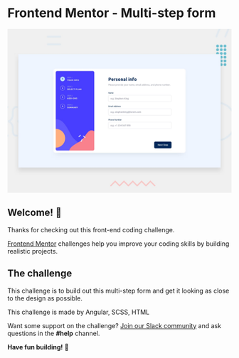 # Frontend Mentor - Multi-step form

![Design preview for the Multi-step form coding challenge](./src/design/desktop-preview.jpg)

## Welcome! 👋

Thanks for checking out this front-end coding challenge.

[Frontend Mentor](https://www.frontendmentor.io) challenges help you improve your coding skills by building realistic projects.

## The challenge

This challenge is to build out this multi-step form and get it looking as close to the design as possible.

This challenge is made by Angular, SCSS, HTML

Want some support on the challenge? [Join our Slack community](https://www.frontendmentor.io/slack) and ask questions in the **#help** channel.

**Have fun building!** 🚀
